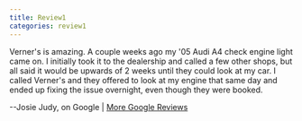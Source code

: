 ```yaml
---
title: Review1
categories: review1
---
```


Verner's is amazing. A couple weeks ago my '05 Audi A4 check engine light came on. I initially took it to the dealership and called a few other shops, but all said it would be upwards of 2 weeks until they could look at my car. I called Verner's and they offered to look at my engine that same day and ended up fixing the issue overnight, even though they were booked.  

<p class="text-align-right">--Josie Judy, on Google | <a target="_blank" href="https://goo.gl/UYhgxH">More Google Reviews</a></p>